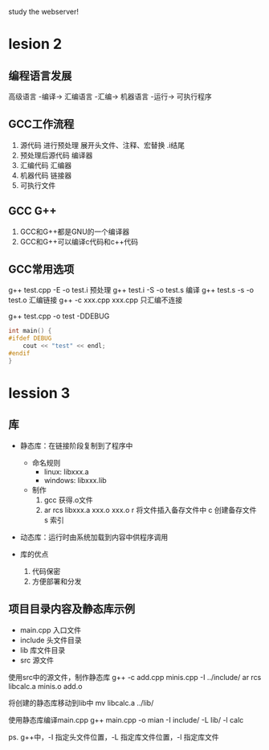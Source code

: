 study the webserver!

# lesion 2

## 编程语言发展
高级语言 -编译-> 汇编语言 -汇编-> 机器语言 -运行-> 可执行程序

## GCC工作流程
1. 源代码 进行预处理 展开头文件、注释、宏替换 .i结尾
2. 预处理后源代码 编译器
3. 汇编代码 汇编器
4. 机器代码 链接器
5. 可执行文件


## GCC G++
1. GCC和G++都是GNU的一个编译器
2. GCC和G++可以编译c代码和c++代码

## GCC常用选项
g++ test.cpp -E -o test.i 预处理
g++ test.i -S -o test.s 编译
g++ test.s -s -o test.o 汇编链接
g++ -c xxx.cpp xxx.cpp 只汇编不连接

g++ test.cpp -o test -DDEBUG
```c++
int main() {
#ifdef DEBUG
    cout << "test" << endl;
#endif
}
```

# lession 3

## 库
- 静态库：在链接阶段复制到了程序中
    - 命名规则 
        - linux: libxxx.a
        - windows: libxxx.lib
    - 制作
        1. gcc 获得.o文件
        2. ar rcs libxxx.a xxx.o xxx.o
            r 将文件插入备存文件中
            c 创建备存文件
            s 索引


- 动态库：运行时由系统加载到内容中供程序调用
- 库的优点
    1. 代码保密
    2. 方便部署和分发

## 项目目录内容及静态库示例
- main.cpp 入口文件
- include 头文件目录
- lib 库文件目录
- src 源文件

使用src中的源文件，制作静态库
g++ -c add.cpp minis.cpp -I ../include/
ar rcs libcalc.a minis.o add.o

将创建的静态库移动到lib中
mv libcalc.a ../lib/

使用静态库编译main.cpp
g++ main.cpp -o mian -I include/ -L lib/ -l calc

ps. g++中，-I 指定头文件位置，-L 指定库文件位置，-l 指定库文件


